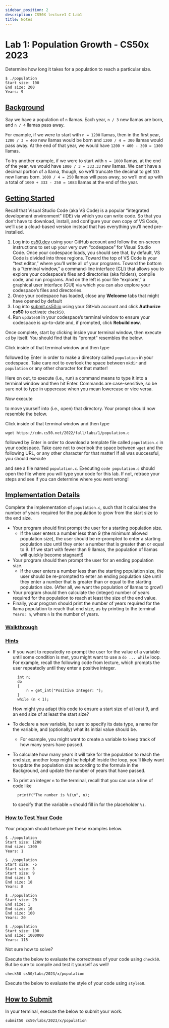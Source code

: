 ```yaml
---
sidebar_position: 2
description: CS50X lecture1 C Lab1
title: Notes
---
```


# Lab 1: Population Growth - CS50x 2023

Determine how long it takes for a population to reach a particular size.

```
$ ./population
Start size: 100
End size: 200
Years: 9

```

## [Background](#background)

Say we have a population of `n` llamas. Each year, `n / 3` new llamas are born, and `n / 4` llamas pass away.

For example, if we were to start with `n = 1200` llamas, then in the first year, `1200 / 3 = 400` new llamas would be born and `1200 / 4 = 300` llamas would pass away. At the end of that year, we would have `1200 + 400 - 300 = 1300` llamas.

To try another example, if we were to start with `n = 1000` llamas, at the end of the year, we would have `1000 / 3 = 333.33` new llamas. We can’t have a decimal portion of a llama, though, so we’ll truncate the decimal to get `333` new llamas born. `1000 / 4 = 250` llamas will pass away, so we’ll end up with a total of `1000 + 333 - 250 = 1083` llamas at the end of the year.

## [Getting Started](#getting-started)

Recall that Visual Studio Code (aka VS Code) is a popular “integrated development environment” (IDE) via which you can write code. So that you don’t have to download, install, and configure your own copy of VS Code, we’ll use a cloud-based version instead that has everything you’ll need pre-installed.

1.  Log into [cs50.dev](https://cs50.dev/) using your GitHub account and follow the on-screen instructions to set up your very own “codespace” for Visual Studio Code. Once your codespace loads, you should see that, by default, VS Code is divided into three regions. Toward the top of VS Code is your “text editor,” where you’ll write all of your programs. Toward the bottom is a “terminal window,” a command-line interface (CLI) that allows you to explore your codespace’s files and directories (aka folders), compile code, and run programs. And on the left is your file “explorer,” a graphical user interface (GUI) via which you can also explore your codespace’s files and directories.
2.  Once your codespace has loaded, close any **Welcome** tabs that might have opened by default
3.  Log into [submit.cs50.io](https://submit.cs50.io/) using your GitHub account and click **Authorize cs50** to activate `check50`.
4.  Run `update50` in your codespace’s terminal window to ensure your codespace is up-to-date and, if prompted, click **Rebuild now**.

Once complete, start by clicking inside your terminal window, then execute `cd` by itself. You should find that its “prompt” resembles the below.

Click inside of that terminal window and then type

followed by Enter in order to make a directory called `population` in your codespace. Take care not to overlook the space between `mkdir` and `population` or any other character for that matter!

Here on out, to execute (i.e., run) a command means to type it into a terminal window and then hit Enter. Commands are case-sensitive, so be sure not to type in uppercase when you mean lowercase or vice versa.

Now execute

to move yourself into (i.e., open) that directory. Your prompt should now resemble the below.

Click inside of that terminal window and then type

```
wget https://cdn.cs50.net/2022/fall/labs/1/population.c

```

followed by Enter in order to download a template file called `population.c` in your codespace. Take care not to overlook the space between `wget` and the following URL, or any other character for that matter! If all was successful, you should execute

and see a file named `population.c`. Executing `code population.c` should open the file where you will type your code for this lab. If not, retrace your steps and see if you can determine where you went wrong!

## [Implementation Details](#implementation-details)

Complete the implementation of `population.c`, such that it calculates the number of years required for the population to grow from the start size to the end size.

-   Your program should first prompt the user for a starting population size.
    -   If the user enters a number less than 9 (the minimum allowed population size), the user should be re-prompted to enter a starting population size until they enter a number that is greater than or equal to 9. (If we start with fewer than 9 llamas, the population of llamas will quickly become stagnant!)
-   Your program should then prompt the user for an ending population size.
    -   If the user enters a number less than the starting population size, the user should be re-prompted to enter an ending population size until they enter a number that is greater than or equal to the starting population size. (After all, we want the population of llamas to grow!)
-   Your program should then calculate the (integer) number of years required for the population to reach at least the size of the end value.
-   Finally, your program should print the number of years required for the llama population to reach that end size, as by printing to the terminal `Years: n`, where `n` is the number of years.

### [Walkthrough](#walkthrough)

### [Hints](#hints)

-   If you want to repeatedly re-prompt the user for the value of a variable until some condition is met, you might want to use a `do ... while` loop. For example, recall the following code from lecture, which prompts the user repeatedly until they enter a positive integer.
    
    ```
      int n;
      do
      {
          n = get_int("Positive Integer: ");
      }
      while (n < 1);
    
    ```
    
    How might you adapt this code to ensure a start size of at least 9, and an end size of at least the start size?
    
-   To declare a new variable, be sure to specify its data type, a name for the variable, and (optionally) what its initial value should be.
    -   For example, you might want to create a variable to keep track of how many years have passed.
-   To calculate how many years it will take for the population to reach the end size, another loop might be helpful! Inside the loop, you’ll likely want to update the population size according to the formula in the Background, and update the number of years that have passed.
    
-   To print an integer `n` to the terminal, recall that you can use a line of code like
    
    ```
      printf("The number is %i\n", n);
    
    ```
    
    to specify that the variable `n` should fill in for the placeholder `%i`.
    

### [How to Test Your Code](#how-to-test-your-code)

Your program should behave per these examples below.

```
$ ./population
Start size: 1200
End size: 1300
Years: 1

```

```
$ ./population
Start size: -5
Start size: 3
Start size: 9
End size: 5
End size: 18
Years: 8

```

```
$ ./population
Start size: 20
End size: 1
End size: 10
End size: 100
Years: 20

```

```
$ ./population
Start size: 100
End size: 1000000
Years: 115

```

Not sure how to solve?

Execute the below to evaluate the correctness of your code using `check50`. But be sure to compile and test it yourself as well!

```
check50 cs50/labs/2023/x/population

```

Execute the below to evaluate the style of your code using `style50`.

## [How to Submit](#how-to-submit)

In your terminal, execute the below to submit your work.

```
submit50 cs50/labs/2023/x/population

```